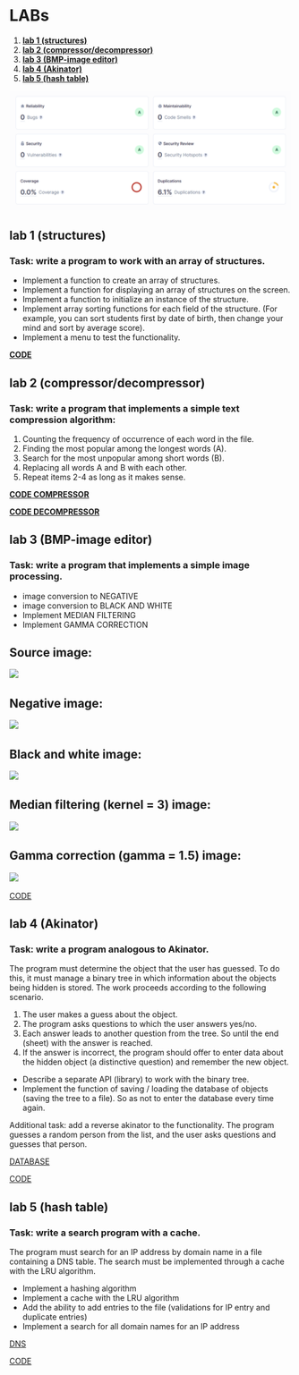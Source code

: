 # LABs
1. **[lab 1 (structures)](https://github.com/gabrpavel/BSUIR#lab-1-structures)**
2. **[lab 2 (compressor/decompressor)](https://github.com/gabrpavel/term-2#lab-2-compressordecompressor)**
3. **[lab 3 (BMP-image editor)](https://github.com/gabrpavel/term-2#lab-3-bmp-image-editor)**
4. **[lab 4 (Akinator)](https://github.com/gabrpavel/term-2/blob/main/README.md#lab-4-akinator)**
5. **[lab 5 (hash table)](https://github.com/gabrpavel/term-2/blob/main/README.md#lab-5-hash-table)**

![](sources/SonarCloud.png)

## lab 1 (structures)
### Task: write a program to work with an array of structures.
- Implement a function to create an array of structures.
- Implement a function for displaying an array of structures on the screen.
- Implement a function to initialize an instance of the structure.
- Implement array sorting functions for each field of the structure. (For example, you can sort students first by date of birth, then change your mind and sort by average score).
- Implement a menu to test the functionality.

**[CODE](term2/labs/lab1)**

## lab 2 (compressor/decompressor)
### Task: write a program that implements a simple text compression algorithm:
1.	Counting the frequency of occurrence of each word in the file.
2.	Finding the most popular among the longest words (A).
3.	Search for the most unpopular among short words (B).
4.	Replacing all words A and B with each other.
5.	Repeat items 2-4 as long as it makes sense.

**[CODE COMPRESSOR](https://github.com/gabrpavel/term-2/tree/main/labs/lab2/compressor)** 

**[CODE DECOMPRESSOR](https://github.com/gabrpavel/term-2/tree/main/labs/lab2/decompressor)**

## lab 3 (BMP-image editor)
### Task: write a program that implements a simple image processing.
* image conversion to NEGATIVE
* image conversion to BLACK AND WHITE
* Implement MEDIAN FILTERING
* Implement GAMMA CORRECTION

## Source image:
![](https://github.com/gabrpavel/BSUIR/raw/main/term2/sources/dune.bmp)

## Negative image:
![](https://github.com/gabrpavel/BSUIR/raw/main/term2/sources/negative.bmp)

## Black and white image:
![](https://github.com/gabrpavel/BSUIR/raw/main/term2/sources/black_and_white.bmp)

## Median filtering (kernel = 3) image:
![](https://github.com/gabrpavel/BSUIR/raw/main/term2/sources/median_filter.bmp)

## Gamma correction (gamma = 1.5) image:
![](https://github.com/gabrpavel/BSUIR/raw/main/term2/sources/gamma_correction.bmp)


[CODE](https://github.com/gabrpavel/term-2/tree/main/labs/lab3/image_editor)

## lab 4 (Akinator)
### Task: write a program analogous to Akinator.
 The program must determine the object that the user has guessed. To do this, it must manage a binary tree in which information about the objects being hidden is stored. The work proceeds according to the following scenario.


1) The user makes a guess about the object.
2) The program asks questions to which the user answers yes/no.
3) Each answer leads to another question from the tree. So until the end (sheet) with the answer is reached.
4) If the answer is incorrect, the program should offer to enter data about the hidden object (a distinctive question) and remember the new object.
- Describe a separate API (library) to work with the binary tree.
- Implement the function of saving / loading the database of objects (saving the tree to a file). So as not to enter the database every time again.  

Additional task: add a reverse akinator to the functionality. The program guesses a random person from the list, and the user asks questions and guesses that person. 

[DATABASE](sources/database.txt)

[CODE](https://github.com/gabrpavel/term-2/tree/main/labs/lab4/akinator)

## lab 5 (hash table)
### Task: write a search program with a cache.
The program must search for an IP address by domain name in a file containing a DNS table. The search must be implemented through a cache with the LRU algorithm.
* Implement a hashing algorithm
* Implement a cache with the LRU algorithm
* Add the ability to add entries to the file (validations for IP entry and duplicate entries)
* Implement a search for all domain names for an IP address
  
[DNS](sources/DNS.txt)

[CODE](labs/lab5)
